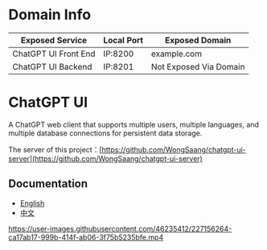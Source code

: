 # Domain Info

| Exposed Service      | Local Port | Exposed Domain      |
|----------------------|------------|---------------------|
| ChatGPT UI Front End | IP:8200    | example.com         |
| ChatGPT UI Backend   | IP:8201    | Not Exposed Via Domain|

# ChatGPT UI

A ChatGPT web client that supports multiple users, multiple languages, and multiple database connections for persistent data storage.

The server of this project：[https://github.com/WongSaang/chatgpt-ui-server](https://github.com/WongSaang/chatgpt-ui-server)

## Documentation
- [English](https://wongsaang.github.io/chatgpt-ui/)
- [中文](https://wongsaang.github.io/chatgpt-ui/zh/)


https://user-images.githubusercontent.com/46235412/227156264-ca17ab17-999b-414f-ab06-3f75b5235bfe.mp4
